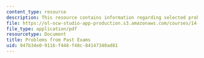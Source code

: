 ```yaml
---
content_type: resource
description: This resource contains information regarding selected problems.
file: https://ol-ocw-studio-app-production.s3.amazonaws.com/courses/14-12-economic-applications-of-game-theory-fall-2012/947b34e09116f448f48c84147340ad81_MIT14_12F12_Selected_Prob.pdf
file_type: application/pdf
resourcetype: Document
title: Problems from Past Exams
uid: 947b34e0-9116-f448-f48c-84147340ad81
---
```

